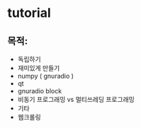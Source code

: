 # tutorial

 
 ## 목적:
 * 독립하기
 * 재미있게 만들기
 * numpy ( gnuradio )
 * qt
 * gnuradio block
 * 비동기 프로그래밍 vs 멀티쓰레딩 프로그래밍
 * 기타
 * 웹크롤링
